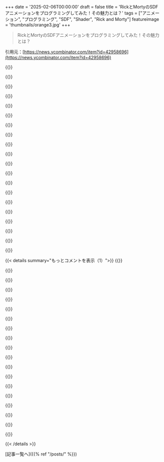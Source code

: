 +++
date = '2025-02-06T00:00:00'
draft = false
title = 'RickとMortyのSDFアニメーションをプログラミングしてみた！その魅力とは？'
tags = ["アニメーション", "プログラミング", "SDF", "Shader", "Rick and Morty"]
featureimage = 'thumbnails/orange3.jpg'
+++

> RickとMortyのSDFアニメーションをプログラミングしてみた！その魅力とは？

引用元：[https://news.ycombinator.com/item?id=42958696](https://news.ycombinator.com/item?id=42958696)

{{<matomeQuote body="いい仕事だし、すごく良い投稿だね。ちょっと付け加えると、二回目のスーパーサンプリングなしで滑らかなアンチエイリアスエッジを得たいなら、SDFで標準的な微分を使うと良いよ。”aastep”に置き換えるだけさ。 https://github.com/glslify/glsl-aastep" userName="mattdesl" createdAt="2025-02-06T08:49:08" color="#785bff">}}

{{<matomeQuote body="これすごい！Shader開発者ってマジで次元が違う。ウェブやプロトコル、アプリ開発とは全然違うし、数値を変えてshift-enter押してすぐに結果が見えるのはめっちゃ満足感あるよね。お見事！" userName="joenot443" createdAt="2025-02-06T07:49:20" color="#45d325">}}

{{<matomeQuote body="Shader開発者の話してるのは、javascriptのcanvasとかp5.jsのようなものかな？グラフィックスプログラミングの話？それともGPUシェーダーの具体的なこと？" userName="nonethewiser" createdAt="2025-02-06T19:32:30" color="">}}

{{<matomeQuote body="canvasのフレームバッファをループするのも似た体験だね。ただしパフォーマンスは劣るし、GPUシェーダーよりコードの状態やメモリに簡単にアクセスできるのがいいところ。" userName="vekatimest" createdAt="2025-02-06T23:52:02" color="#38d3d3">}}

{{<matomeQuote body="とても良い記事だね！Inigo QuilezのYouTubeチャンネルのプレイリストが役立つよ。 https://www.youtube.com/watch?v=0ifChJ0nJfM&list=PL0EpikNmjs..." userName="djmips" createdAt="2025-02-06T08:25:53" color="">}}

{{<matomeQuote body="ここでの作業も説明のクオリティも素晴らしいし、読者への挑戦も考えられている。シェアしてくれてありがとう。" userName="vallode" createdAt="2025-02-06T10:20:22" color="#ff5733">}}

{{<matomeQuote body="＞私はリファレンス画像をプレビューの上に表示して比較することで、コードを変えながらオリジナルと比較できたんだ。それが手描きアニメの方法なんだよ！Shaderプログラミングは別物だけど、すごくいい記事だね。" userName="bobsmooth" createdAt="2025-02-06T09:52:58" color="#785bff">}}

{{<matomeQuote body="このGLSLの導入はすごくよく組み立てられてるね。VulkanやWebGPU/WebGLでどうなるか、誰か教えて！" userName="anotherhue" createdAt="2025-02-06T06:23:29" color="">}}

{{<matomeQuote body="ほぼ同じだよ。VulkanやWebGLはGLSLをそのまま使えるし（GLSL→SPIR-Vへ）。WebGPUはブラウザだと使えないけど、ネイティブではGLSLをサポートしてるし、トランスパイルもできる。WGSLはGLSLのRust風の文法版みたいなものだね。" userName="jms55" createdAt="2025-02-06T07:32:44" color="#45d325">}}

{{<matomeQuote body="実際にはWebGPUとMetalはGLSLをVulkanと同じようにサポートしてる。トランスパイルするだけで、違いはないと思うよ。ただVulkanに慣れてるからそのステップがあるだけだね。" userName="gamedever" createdAt="2025-02-06T18:00:53" color="">}}

{{<matomeQuote body="ユーザーから見るとそうかもしれないが、内部では違うんだよね。VulkanではGLSLからSPIR-Vに変換、WebGPUではGLSLからWGSL、HLSLからDXIL、MSLからIR、SPIR-V、GLSL(コンパクトバックエンド用)に。ここでドライバーがGLSLやDXIL、Metal IR、SPIR-Vなどを使って独自のバイトコードを生成する。LLVMの複数のコピーがいろいろなところで関わってる。複雑で、はっきり言って面倒なパイプラインだよ。" userName="jms55" createdAt="2025-02-06T18:13:24" color="">}}

{{<matomeQuote body="このアニメーション完成までに8ヶ月かかったのは、本当に根気強さを反映してるね。" userName="unfixed" createdAt="2025-02-06T07:31:35" color="#785bff">}}

{{<matomeQuote body="作者の開発過程は、少数値をあれこれ調整するループだったのか、何かエディターを使ったのか？240行の適切な小数値を生み出すのは、かなり時間がかかりそうなんだけど。" userName="metadat" createdAt="2025-02-06T17:30:39" color="">}}

{{<matomeQuote body="そのページに встроенныйコードエディタを使っただけだよ。バイナリサーチは手作業でも速いしね。" userName="dhooper" createdAt="2025-02-06T17:38:33" color="">}}

{{<matomeQuote body="こういうことをするときは、スライダーや入力を取ってユニフォームに結びつけるだけだよ。ユニフォームはシェーダーに渡され、再コンパイルなしで更新可能。" userName="hwillis" createdAt="2025-02-06T17:38:44" color="">}}

{{<matomeQuote body="彼はシェーダー・リックだ！" userName="worthless-trash" createdAt="2025-02-06T12:49:45" color="">}}

{{<matomeQuote body="ピクセル・リック！ピクセル・モーティに変身したぜ！" userName="ilumanty" createdAt="2025-02-06T14:19:25" color="">}}

{{<matomeQuote body="“Pixel Rick”は記事に入れないとダメだね。追加したよ。ありがとう！" userName="dhooper" createdAt="2025-02-06T16:13:09" color="">}}

{{<matomeQuote body="実際の声をテキストメッセージにどうやって入れたの！？" userName="matt3210" createdAt="2025-02-06T15:56:50" color="">}}

{{<matomeQuote body="みんなに良いニュース！" userName="robertlagrant" createdAt="2025-02-06T16:22:30" color="">}}

{{< details summary="もっとコメントを表示（1）">}}
{{<matomeQuote body="すごいね。これがどれほど印象的か表現するのが難しいわ。" userName="kubb" createdAt="2025-02-06T09:30:17" color="#ff5733">}}

{{<matomeQuote body="Balatroのポータルアニメーションも同じ方法で作られてるか誰か知ってる？" userName="slig" createdAt="2025-02-06T14:02:50" color="">}}

{{<matomeQuote body="Balatroの背景はシェーダーだと思うけど、効果は違うね。こっちは静的なリングが地平線に向かって縮んでいくけど、Balatroは流れるような動きがある。<br＞＞Balatroの背景はデモシーンのエフェクトを意図的に思い出させるね、すごく好き！" userName="jasongill" createdAt="2025-02-06T14:59:10" color="#ff5733">}}

{{<matomeQuote body="＞＞Balatroの背景はデモシーンのエフェクトを意図的に思い出させるね、すごく好き！<br＞うん、私もすごく好き！" userName="slig" createdAt="2025-02-06T17:59:10" color="">}}

{{<matomeQuote body="ゲーム持ってるなら、解凍してコード見れるよ。" userName="hiccuphippo" createdAt="2025-02-06T15:34:22" color="">}}

{{<matomeQuote body="ありがとう、知らなかった。最近モバイル版手に入れたばっかりなんだ。" userName="slig" createdAt="2025-02-06T17:41:23" color="">}}

{{<matomeQuote body="GLSL/SDLの別の応用として、ThreeJSでShaderMaterialを使って自分専用のカスタムシェーダーマテリアルが作れるよ。シェーダーコードをマテリアル内の文字列で書くと、マテリアルが付いてるメッシュに適用されるんだ。<br＞これで後処理フィルターなしでフレネルみたいなかっこいいエフェクトが作れる。" userName="Townley" createdAt="2025-02-06T21:25:53" color="#ff33a1">}}

{{<matomeQuote body="真面目な質問だけど、いつになったらこれがリターンキー押す度にRickの顔が点滅するゴーストシェーダーになるの？" userName="riddley" createdAt="2025-02-06T16:52:10" color="">}}

{{<matomeQuote body="このページの品質はすごいよ。" userName="hombre_fatal" createdAt="2025-02-07T17:08:12" color="#ff5c5c">}}

{{<matomeQuote body="シェーダープログラミングは次のレベルだね！これらのアニメーションを作るのにどれだけの努力と細部への注意が払われてるか信じられないよ。传统开发に比べて、プロセスがもっと手動で進むんだ。" userName="BoujidStack" createdAt="2025-02-07T10:20:07" color="#45d325">}}

{{<matomeQuote body="埋め込みコードにはどんなツール使ってるの？すごく良いよ！フォーカスしてないスニペットが折りたたまれるのが好き。" userName="matt3210" createdAt="2025-02-06T15:54:45" color="">}}

{{<matomeQuote body="自分でライブシェーダーエディタを作ったんだけど、CodeMirrorでコードを表示して、WebGLのキャンバスでプレビューしてるんだ。" userName="dhooper" createdAt="2025-02-06T16:03:36" color="#785bff">}}

{{<matomeQuote body="Processing使った方が簡単な気がする…" userName="q2dg" createdAt="2025-02-06T15:23:07" color="">}}

{{<matomeQuote body="Edgeではアニメーションがレンダリングされないけど、Chromeと驚くことにSafariでは動いてる。" userName="Archit3ch" createdAt="2025-02-06T19:19:24" color="">}}

{{<matomeQuote body="自分はEdgeで動いてるよ。macOSとWindowsの両方で。" userName="dhooper" createdAt="2025-02-06T21:12:45" color="#ff5c5c">}}

{{<matomeQuote body="自分にとっては幸せすぎる、もっとDimension J19 Zeta 7のRickみたい。" userName="p0w3n3d" createdAt="2025-02-06T10:22:24" color="">}}

{{<matomeQuote body="Math Rick、ピクルRickの宿敵だね。" userName="axismundi" createdAt="2025-02-07T01:51:35" color="">}}

{{<matomeQuote body="あなたには頭が下がるよ、ビックリするほど素晴らしい。" userName="zombiwoof" createdAt="2025-02-06T18:04:18" color="#ff33a1">}}

{{<matomeQuote body="「私はピクルだ、REEE！」" userName="Uptrenda" createdAt="2025-02-06T08:44:54" color="">}}


{{< /details >}}


[記事一覧へ]({{% ref "/posts/" %}})
